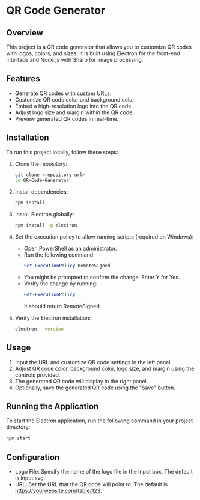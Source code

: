# QR Code Generator

## Overview

This project is a QR code generator that allows you to customize QR codes with logos, colors, and sizes. It is built using Electron for the front-end interface and Node.js with Sharp for image processing.

## Features

- Generate QR codes with custom URLs.
- Customize QR code color and background color.
- Embed a high-resolution logo into the QR code.
- Adjust logo size and margin within the QR code.
- Preview generated QR codes in real-time.

## Installation

To run this project locally, follow these steps:

1. Clone the repository:
   ```bash
   git clone <repository-url>
   cd QR-Code-Generator
   ```
2. Install dependencies:

   ```bash
   npm install
   ```
3. Install Electron globally:

   ```bash
   npm install -g electron
   ```
4. Set the execution policy to allow running scripts (required on Windows):

   - Open PowerShell as an administrator.
   - Run the following command:
        ```powershell
        Set-ExecutionPolicy RemoteSigned
        ```
   - You might be prompted to confirm the change. Enter Y for Yes.
   - Verify the change by running:
        ```powershell
        Get-ExecutionPolicy
        ```
        It should return RemoteSigned.
5. Verify the Electron installation:

    ```bash
    electron --version
    ```
## Usage
1. Input the URL and customize QR code settings in the left panel.
2. Adjust QR code color, background color, logo size, and margin using the controls provided.
3. The generated QR code will display in the right panel.
4. Optionally, save the generated QR code using the "Save" button.
## Running the Application
To start the Electron application, run the following command in your project directory:

```bash
npm start
```
## Configuration

- Logo File: Specify the name of the logo file in the input box. The default is input.svg.
- URL: Set the URL that the QR code will point to. The default is https://yourwebsite.com/table/123.
